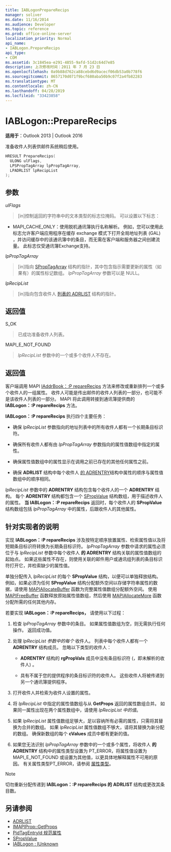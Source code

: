 ```yaml
---
title: IABLogonPrepareRecips
manager: soliver
ms.date: 11/16/2014
ms.audience: Developer
ms.topic: reference
ms.prod: office-online-server
localization_priority: Normal
api_name:
- IABLogon.PrepareRecips
api_type:
- COM
ms.assetid: 3c1845ea-e291-4855-9afd-51d2c64d7e85
description: 上次修改时间：2011 年 7 月 23 日
ms.openlocfilehash: 0a9b88d762ca88cebd6d9acecf06db53a0b778f6
ms.sourcegitcommit: 8657170d071f9bcf680aba50b9c07f2a4fb82283
ms.translationtype: MT
ms.contentlocale: zh-CN
ms.lasthandoff: 04/28/2019
ms.locfileid: "33423858"
---
```

# <a name="iablogonpreparerecips"></a>IABLogon::PrepareRecips

**适用于**：Outlook 2013 | Outlook 2016 
  
准备收件人列表供邮件系统稍后使用。
  
```cpp
HRESULT PrepareRecips(
  ULONG ulFlags,
  LPSPropTagArray lpPropTagArray,
  LPADRLIST lpRecipList
);
```

## <a name="parameters"></a>参数

_ulFlags_
  
> [in]控制返回的字符串中的文本类型的标志位掩码。 可以设置以下标志：
    
  - MAPI_CACHE_ONLY：使用脱机通讯簿执行名称解析。 例如，您可以使用此标志允许客户端应用程序在缓存 exchange 模式下打开全局地址列表 (GAL) ，并访问缓存中的该通讯簿中的条目，而无需在客户端和服务器之间创建流量。 此标志仅受通讯簿Exchange支持。
    
_lpPropTagArray_
  
> [in]指向 [SPropTagArray](sproptagarray.md) 结构的指针，其中包含指示需要更新的属性（如果有）的属性标记数组。 _lpPropTagArray_ 参数可以是 NULL。 
    
_lpRecipList_
  
> [in]指向包含收件人 [列表的 ADRLIST](adrlist.md) 结构的指针。 
    
## <a name="return-value"></a>返回值

S_OK 
  
> 已成功准备收件人列表。
    
MAPI_E_NOT_FOUND 
  
> _lpRecipList_ 参数中的一个或多个收件人不存在。 
    
## <a name="return-value"></a>返回值

客户端调用 MAPI [IAddrBook：:P repareRecips](iaddrbook-preparerecips.md) 方法来修改或重新排列一个或多个收件人的一组属性。 收件人可能是传出邮件的收件人列表的一部分，也可能不是该收件人列表的一部分。 MAPI 将此调用转接到通讯簿提供商的 **IABLogon：:P repareRecips** 方法。 
  
**IABLogon：:P repareRecips** 执行四个主要任务： 
  
- 确保  _lpRecipList_ 参数指向的地址列表中的所有收件人都有一个长期条目标识符。 
    
- 确保所有收件人都有由  _lpPropTagArray_ 参数指向的属性值数组中指定的属性。 
    
- 确保属性值数组中的属性显示在调用之前已存在的其他任何属性之前。
    
- 确保 **ADRLIST** 结构中每个收件人 [的 ADRENTRY](adrentry.md)结构中属性的顺序与属性值数组中的顺序相同。 
    
_lpRecipList_ 参数中的 **ADRENTRY** 结构包含每个收件人的一个 **ADRENTRY** 结构。 每个 **ADRENTRY** 结构都包含一个 [SPropValue](spropvalue.md) 结构数组，用于描述收件人的属性。 **当 IABLogon：:P repareRecips** 返回时，每个收件人的 **SPropValue** 结构数组包括 _lpPropTagArray_ 中的属性，后跟收件人的其他属性。 
  
## <a name="notes-to-implementers"></a>针对实现者的说明

实现 **IABLogon：:P repareRecips** 涉及按特定顺序放置属性、检索属性值以及将短期条目标识符转换为长期条目标识符。 _lpPropTagArray_ 参数中请求的属性必须位于与 _lpRecipList_ 参数中每个收件人 **的 ADRENTRY** 结构关联的属性值数组的起始点。 如果这些属性不存在，则使用关联的邮件用户或通讯组列表的条目标识符打开它，并检索缺少的属性值。 
  
单独分配传入 _lpRecipList_ 的每个 **SPropValue** 结构，以便可以单独释放结构。 例如，如果必须为任何 **SPropValue** 结构分配额外空间以存储字符串属性的数据，请使用 [MAPIAllocateBuffer](mapiallocatebuffer.md) 函数为完整属性值数组分配额外空间。 使用 [MAPIFreeBuffer](mapifreebuffer.md) 函数释放原始属性值数组，然后使用 [MAPIAllocateMore](mapiallocatemore.md) 函数分配所需的任何其他内存。 
  
若要实现 **IABLogon：:P repareRecips，** 请使用以下过程：
  
1. 检查  _lpPropTagArray_ 参数中的条目。 如果属性值数组为空，则无需执行任何操作。 返回成功值。 
    
2. 处理  _lpRecipList 参数中的每个_ 收件人。 列表中每个收件人都有一个 **ADRENTRY** 结构成员。 忽略以下类型的收件人： 
    
   - **ADRENTRY** 结构的 **rgPropVals** 成员中没有条目标识符 (，即未解析的收件人) 。 
    
   - 具有不属于您的提供程序的条目标识符的收件人。 这些收件人将被传递到另一个通讯簿提供程序。
    
3. 打开收件人并检索为收件人设置的属性。
    
4. 将  _lpRecipList_ 中指定的属性值数组与从 **GetProps** 返回的属性数组合并。 如果同一属性出现在两个属性数组中，请使用  _lpRecipList 中的值_。
    
5. 如果  _lpRecipList_ 属性值数组足够大，足以容纳所有必需的属性，只需将其替换为合并的数组。 如果  _lpRecipList_ 属性值数组不够大，请将其替换为新分配的数组。 确保新数组的每个 **cValues** 成员中都有更新的值。 
    
6. 如果您无法识别  _lpPropTagArray_ 参数中的一个或多个属性，将收件人 **的 ADRENTRY** 结构中的属性类型设置为 PT_ERROR，将属性值设置为 MAPI_E_NOT_FOUND 或设置为其他值，以更具体地解释属性不可用的原因。 有关属性类型PT_ERROR，请参阅 [属性类型](property-types.md)。
    
> [!NOTE]
> 切勿重新分配传递到 **IABLogon：:P repareRecips 的** **ADRLIST** 结构或更改其条目数。 
  
## <a name="see-also"></a>另请参阅

- [ADRLIST](adrlist.md)
- [IMAPIProp::GetProps](imapiprop-getprops.md)
- [PidTagEntryId 规范属性](pidtagentryid-canonical-property.md)
- [SPropValue](spropvalue.md)
- [IABLogon : IUnknown](iablogoniunknown.md)

